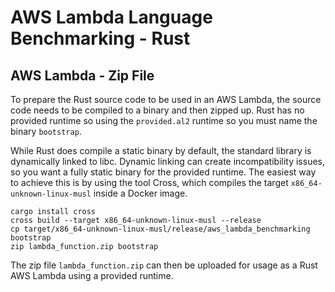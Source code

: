 # AWS Lambda Language Benchmarking - Rust

## AWS Lambda - Zip File
To prepare the Rust source code to be used in an AWS Lambda, the source code needs to be compiled to a binary and then zipped up.
Rust has no provided runtime so using the `provided.al2` runtime so you must name the binary `bootstrap`.

While Rust does compile a static binary by default, the standard library is dynamically linked to libc.
Dynamic linking can create incompatibility issues, so you want a fully static binary for the provided runtime.
The easiest way to achieve this is by using the tool  Cross, which compiles the target `x86_64-unknown-linux-musl` inside a Docker image.

```
cargo install cross
cross build --target x86_64-unknown-linux-musl --release
cp target/x86_64-unknown-linux-musl/release/aws_lambda_benchmarking bootstrap
zip lambda_function.zip bootstrap
```

The zip file `lambda_function.zip` can then be uploaded for usage as a Rust AWS Lambda using a provided runtime.
